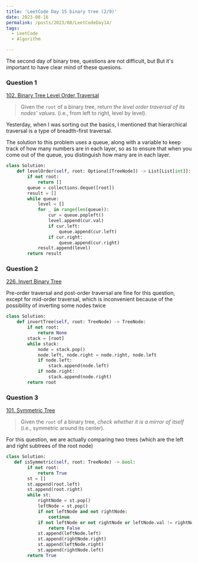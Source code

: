 ```yaml
---
title: 'LeetCode Day 15 binary tree (2/9)'
date: 2023-08-16
permalink: /posts/2023/08/LeetCodeDay14/
tags:
  - LeetCode
  - Algorithm

---
```

The second day of binary tree, questions are not difficult, but But it's important to have clear mind of these quesions.

### Question 1

[102. Binary Tree Level Order Traversal](https://leetcode.com/problems/binary-tree-level-order-traversal/)

> Given the `root` of a binary tree, return *the level order traversal of its nodes' values*. (i.e., from left to right, level by level).

Yesterday, when I was sorting out the basics, I mentioned that hierarchical traversal is a type of breadth-first traversal.

The solution to this problem uses a queue, along with a variable to keep track of how many numbers are in each layer, so as to ensure that when you come out of the queue, you distinguish how many are in each layer.

```python
class Solution:
    def levelOrder(self, root: Optional[TreeNode]) -> List[List[int]]:
        if not root:
            return []
        queue = collections.deque([root])
        result = []
        while queue:
            level = []
            for _ in range(len(queue)):
                cur = queue.popleft()
                level.append(cur.val)
                if cur.left:
                    queue.append(cur.left)
                if cur.right:
                    queue.append(cur.right)
            result.append(level)
        return result
```



### Question 2

[226. Invert Binary Tree](https://leetcode.com/problems/invert-binary-tree/)

Pre-order traversal and post-order traversal are fine for this question, except for mid-order traversal, which is inconvenient because of the possibility of inverting some nodes twice

```python
class Solution:
    def invertTree(self, root: TreeNode) -> TreeNode:
        if not root:
            return None      
        stack = [root]        
        while stack:
            node = stack.pop()   
            node.left, node.right = node.right, node.left                   
            if node.left:
                stack.append(node.left)
            if node.right:
                stack.append(node.right)  
        return root
```



### Question 3

[101. Symmetric Tree](https://leetcode.com/problems/symmetric-tree/)

> Given the `root` of a binary tree, *check whether it is a mirror of itself* (i.e., symmetric around its center).

For this question, we are actually comparing two trees (which are the left and right subtrees of the root node)

```python
class Solution:
   def isSymmetric(self, root: TreeNode) -> bool:
        if not root:
            return True
        st = [] 
        st.append(root.left)
        st.append(root.right)
        while st:
            rightNode = st.pop()
            leftNode = st.pop()
            if not leftNode and not rightNode:
                continue
            if not leftNode or not rightNode or leftNode.val != rightNode.val:
                return False
            st.append(leftNode.left)
            st.append(rightNode.right)
            st.append(leftNode.right)
            st.append(rightNode.left)
        return True
```


